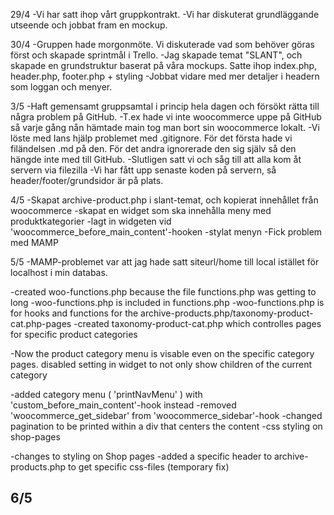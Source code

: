 29/4
-Vi har satt ihop vårt gruppkontrakt.
-Vi har diskuterat grundläggande utseende och jobbat fram en mockup.

30/4
-Gruppen hade morgonmöte. Vi diskuterade vad som behöver göras först och skapade sprintmål i Trello.
-Jag skapade temat "SLANT", och skapade en grundstruktur baserat på våra mockups. Satte ihop index.php, header.php, footer.php + styling
-Jobbat vidare med mer detaljer i headern som loggan och menyer.

3/5
-Haft gemensamt gruppsamtal i princip hela dagen och försökt rätta till några problem på GitHub. 
-T.ex hade vi inte woocommerce uppe på GitHub så varje gång nån hämtade main tog man bort sin woocommerce lokalt.
-Vi löste med Ians hjälp problemet med .gitignore. För det första hade vi filändelsen .md på den. För det andra ignorerade den sig själv så den hängde inte med till GitHub.
-Slutligen satt vi och såg till att alla kom åt servern via filezilla
-Vi har fått upp senaste koden på servern, så header/footer/grundsidor är på plats.

4/5
-Skapat archive-product.php i slant-temat, och kopierat innehållet från woocommerce
-skapat en widget som ska innehålla meny med produktkategorier
-lagt in widgeten vid 'woocommerce_before_main_content'-hooken
-stylat menyn
-Fick problem med MAMP

5/5
-MAMP-problemet var att jag hade satt siteurl/home till local istället för localhost i min databas.

-created woo-functions.php because the file functions.php was getting to long
-woo-functions.php is included in functions.php
-woo-functions.php is for hooks and functions for the archive-products.php/taxonomy-product-cat.php-pages
-created taxonomy-product-cat.php which controlles pages for specific product categories

-Now the product category menu is visable even on the specific category pages. disabled setting in widget to not only show children of the current category

-added category menu ( 'printNavMenu' ) with 'custom_before_main_content'-hook instead
-removed 'woocommerce_get_sidebar' from 'woocommerce_sidebar'-hook
-changed pagination to be printed within a div that centers the content
-css styling on shop-pages

-changes to styling on Shop pages
-added a specific header to archive-products.php to get specific css-files (temporary fix)

6/5
-